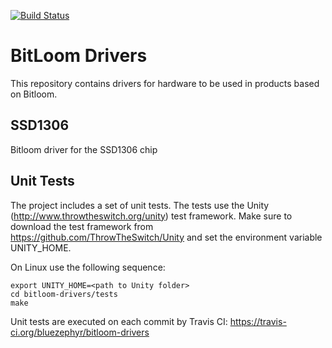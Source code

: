 [![Build Status](https://travis-ci.org/bluezephyr/bitloom-drivers.svg?branch=master)](https://travis-ci.org/bluezephyr/bitloom-drivers)

# BitLoom Drivers
This repository contains drivers for hardware to be used in products based on
Bitloom.

## SSD1306
Bitloom driver for the SSD1306 chip

## Unit Tests
The project includes a set of unit tests. The tests use the Unity
(http://www.throwtheswitch.org/unity) test framework. Make sure to download the
test framework from https://github.com/ThrowTheSwitch/Unity and set the
environment variable UNITY_HOME.

On Linux use the following sequence:

    export UNITY_HOME=<path to Unity folder>
    cd bitloom-drivers/tests
    make

Unit tests are executed on each commit by Travis CI:
https://travis-ci.org/bluezephyr/bitloom-drivers
